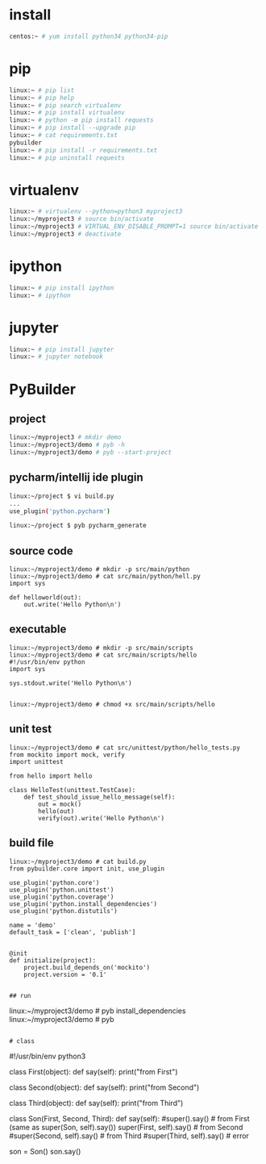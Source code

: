 # install

```bash
centos:~ # yum install python34 python34-pip
```

# pip

```bash
linux:~ # pip list
linux:~ # pip help
linux:~ # pip search virtualenv
linux:~ # pip install virtualenv
linux:~ # python -m pip install requests
linux:~ # pip install --upgrade pip
linux:~ # cat requirements.txt
pybuilder
linux:~ # pip install -r requirements.txt
linux:~ # pip uninstall requests
```


# virtualenv

```bash
linux:~ # virtualenv --python=python3 myproject3
linux:~/myproject3 # source bin/activate
linux:~/myproject3 # VIRTUAL_ENV_DISABLE_PROMPT=1 source bin/activate
linux:~/myproject3 # deactivate
```


# ipython 

```bash
linux:~ # pip install ipython
linux:~ # ipython
```


# jupyter

```bash
linux:~ # pip install jupyter
linux:~ # jupyter notebook
```


# PyBuilder

## project

```bash
linux:~/myproject3 # mkdir demo
linux:~/myproject3/demo # pyb -h
linux:~/myproject3/demo # pyb --start-project
```


## pycharm/intellij ide plugin

```bash
linux:~/project $ vi build.py
...
use_plugin('python.pycharm')

linux:~/project $ pyb pycharm_generate
```


## source code

```
linux:~/myproject3/demo # mkdir -p src/main/python
linux:~/myproject3/demo # cat src/main/python/hell.py
import sys

def helloworld(out):
    out.write('Hello Python\n')
```

## executable

```
linux:~/myproject3/demo # mkdir -p src/main/scripts
linux:~/myproject3/demo # cat src/main/scripts/hello
#!/usr/bin/env python
import sys

sys.stdout.write('Hello Python\n')


linux:~/myproject3/demo # chmod +x src/main/scripts/hello 
```

## unit test

```
linux:~/myproject3/demo # cat src/unittest/python/hello_tests.py 
from mockito import mock, verify
import unittest

from hello import hello

class HelloTest(unittest.TestCase):
    def test_should_issue_hello_message(self):
        out = mock()
        hello(out)
        verify(out).write('Hello Python\n')
```

## build file

```
linux:~/myproject3/demo # cat build.py
from pybuilder.core import init, use_plugin

use_plugin('python.core')
use_plugin('python.unittest')
use_plugin('python.coverage')
use_plugin('python.install_dependencies')
use_plugin('python.distutils')

name = 'demo'
default_task = ['clean', 'publish']


@init
def initialize(project):
    project.build_depends_on('mockito')
    project.version = '0.1'


## run

```
linux:~/myproject3/demo # pyb install_dependencies
linux:~/myproject3/demo # pyb
```

# class

```
#!/usr/bin/env python3
 
class First(object):
    def say(self):
        print("from First")
 
class Second(object):
    def say(self):
        print("from Second")
 
class Third(object):
    def say(self):
        print("from Third")
 
class Son(First, Second, Third):
    def say(self):
        #super().say()                     # from First (same as super(Son, self).say())
        super(First, self).say()    # from Second
        #super(Second, self).say()         # from Third
        #super(Third, self).say()          # error
 
son = Son()
son.say()
```